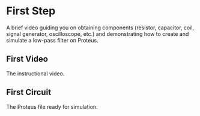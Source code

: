 # First Step
A brief video guiding you on obtaining components (resistor, capacitor, coil, signal generator, oscilloscope, etc.) and demonstrating how to create and simulate a low-pass filter on Proteus.

## First Video
The instructional video.

## First Circuit
The Proteus file ready for simulation.
